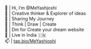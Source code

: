 👋 | Hi, I’m @MeYashjoshi</br>
👨 | Creative thinker & Explorer of ideas</br>
🚀 | Sharing My Journey</br>
💭 | Think | Draw | Create</br>
💬 | Dm for Create your dream website</br>
📍  | Live in India 🇮🇳</br>
📫 | <a href="tap.bio/MeYashjoshi">tap.bio/MeYashjoshi</a></br>
<!---
MeYashjoshi/MeYashjoshi is a ✨ special ✨ repository because its `README.md` (this file) appears on your GitHub profile.
You can click the Preview link to take a look at your changes.
--->
